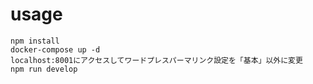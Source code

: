 # usage
```
npm install
docker-compose up -d
localhost:8001にアクセスしてワードプレスパーマリンク設定を「基本」以外に変更
npm run develop
```

